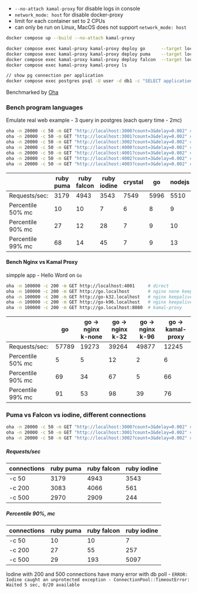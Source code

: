 
- `--no-attach kamal-proxy` for disable logs in console
- `network_mode: host` for disable docker-proxy
- limit for each container set to 2 CPUs
- can only be run on Linux, MacOS does not support `network_mode: host`

```bash
docker compose up --build --no-attach kamal-proxy

docker compose exec kamal-proxy kamal-proxy deploy go      --target localhost:4001 --host go.localhost
docker compose exec kamal-proxy kamal-proxy deploy puma    --target localhost:3000 --host puma.localhost
docker compose exec kamal-proxy kamal-proxy deploy falcon  --target localhost:3001 --host falcon.localhost
docker compose exec kamal-proxy kamal-proxy ls

// show pg connection per application
docker compose exec postgres psql -U user -d db1 -c "SELECT application_name, count(*) FROM pg_stat_activity group by 1;"
```

Benchmarked by [Oha](https://github.com/hatoo/oha)

### Bench program languages

Emulate real web example - 3 query in postgres (each query time - 2mc)

```bash
oha -n 20000 -c 50 -m GET "http://localhost:3000?count=3&delay=0.002" # ruby puma
oha -n 20000 -c 50 -m GET "http://localhost:3001?count=3&delay=0.002" # ruby falcon
oha -n 20000 -c 50 -m GET "http://localhost:3002?count=3&delay=0.002" # ruby iodine fiber
oha -n 20000 -c 50 -m GET "http://localhost:4000?count=3&delay=0.002" # crystal
oha -n 20000 -c 50 -m GET "http://localhost:4001?count=3&delay=0.002" # go
oha -n 20000 -c 50 -m GET "http://localhost:4002?count=3&delay=0.002" # nodejs
oha -n 20000 -c 50 -m GET "http://localhost:4003?count=3&delay=0.002" # async python
```
|                   | ruby puma| ruby falcon | ruby iodine | crystal | go   | nodejs | python |
|-------------------|----------|-------------|-------------|---------|------|--------|--------|
| Requests/sec:     | 3179     | 4943        | 3543        | 7549    | 5996 | 5510   | 2731   |
| Percentile 50% mc | 10       | 10          | 7           | 6       | 8    | 9      | 18     |
| Percentile 90% mc | 27       | 12          | 28          | 7       | 9    | 10     | 20     |
| Percentile 99% mc | 68       | 14          | 45          | 7       | 9    | 13     | 23     |


#### Bench Nginx vs Kamal Proxy 

simpple app - Hello Word on `Go`

```bash
oha -n 100000 -c 200 -m GET http://localhost:4001     # direct
oha -n 100000 -c 200 -m GET http://go.localhost       # nginx none keepalive
oha -n 100000 -c 200 -m GET http://go-k32.localhost   # nginx keepalive 32
oha -n 100000 -c 200 -m GET http://go-k96.localhost   # nginx keepalive 64
oha -n 100000 -c 200 -m GET http://go.localhost:8080  # kamal-proxy
```
|                   | go    | go -> nginx k-none | go -> nginx k-32  | go -> nginx k-96  | go -> kamal-proxy |
|-------------------|-------|-------|--------|--------|----------|
| Requests/sec:     | 57789 | 19273  | 39264  | 49877  |  12245 |
| Percentile 50% mc | 5     | 5      | 12     | 2      |  6     |
| Percentile 90% mc | 69    | 34     | 67     | 5      |  66    |
| Percentile 99% mc | 91    | 53     | 98     | 39     |  76    |

### Puma vs Falcon vs iodine, different connections

```bash
oha -n 20000 -c 50 -m GET "http://localhost:3000?count=3&delay=0.002" # ruby puma
oha -n 20000 -c 50 -m GET "http://localhost:3001?count=3&delay=0.002" # ruby falcon
oha -n 20000 -c 50 -m GET "http://localhost:3002?count=3&delay=0.002" # ruby iodine
```
##### Requests/sec
| connections       | ruby puma| ruby falcon | ruby iodine |
|-------------------|----------|-------------|-------------|
| -c 50             | 3179     | 4943        | 3543        |
| -c 200            | 3083     | 4066        | 561         |
| -c 500            | 2970     | 2909        | 244         |

##### Percentile 90%, mc
| connections       | ruby puma| ruby falcon | ruby iodine |
|-------------------|----------|-------------|-------------|
| -c 50             | 10       | 10          | 7           |
| -c 200            | 27       | 55          | 257         |
| -c 500            | 29       | 193         | 5097        |

Iodine with 200 and 500 connections have many error with db poll - 
`ERROR: Iodine caught an unprotected exception - ConnectionPool::TimeoutError: Waited 5 sec, 0/20 available`
